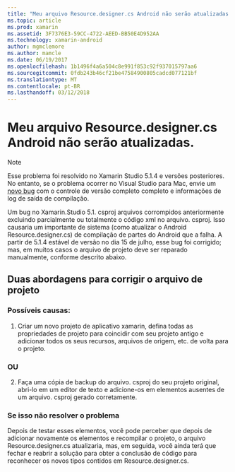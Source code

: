 ```yaml
---
title: "Meu arquivo Resource.designer.cs Android não serão atualizadas."
ms.topic: article
ms.prod: xamarin
ms.assetid: 3F7376E3-59CC-4722-AEED-BB50E4D952AA
ms.technology: xamarin-android
author: mgmclemore
ms.author: mamcle
ms.date: 06/19/2017
ms.openlocfilehash: 1b1496f4a6a504c8e991f853c92f937015797aa6
ms.sourcegitcommit: 0fdb243b46cf21be47584900805cadcd077121bf
ms.translationtype: MT
ms.contentlocale: pt-BR
ms.lasthandoff: 03/12/2018
---
```

# <a name="my-android-resourcedesignercs-file-will-not-update"></a>Meu arquivo Resource.designer.cs Android não serão atualizadas.

> [!NOTE]
> Esse problema foi resolvido no Xamarin Studio 5.1.4 e versões posteriores. No entanto, se o problema ocorrer no Visual Studio para Mac, envie um [novo bug](~/cross-platform/troubleshooting/questions/howto-file-bug.md) com o controle de versão completo completo e informações de log de saída de compilação.

Um bug no Xamarin.Studio 5.1. csproj arquivos corrompidos anteriormente excluindo parcialmente ou totalmente o código xml no arquivo. csproj. Isso causaria um importante de sistema (como atualizar o Android Resource.designer.cs) de compilação de partes do Android que a falha. A partir de 5.1.4 estável de versão no dia 15 de julho, esse bug foi corrigido; mas, em muitos casos o arquivo de projeto deve ser reparado manualmente, conforme descrito abaixo.


## <a name="two-possible-approaches-to-fixing-up-the-project-file"></a>Duas abordagens para corrigir o arquivo de projeto

### <a name="either"></a>Possíveis causas:

1) Criar um novo projeto de aplicativo xamarin, defina todas as propriedades de projeto para coincidir com seu projeto antigo e adicionar todos os seus recursos, arquivos de origem, etc. de volta para o projeto.

### <a name="or"></a>OU

2) Faça uma cópia de backup do arquivo. csproj do seu projeto original, abri-lo em um editor de texto e adicione-os em elementos ausentes de um arquivo. csproj gerado corretamente.

### <a name="if-this-does-not-solve-the-problem"></a>Se isso não resolver o problema

Depois de testar esses elementos, você pode perceber que depois de adicionar novamente os elementos e recompilar o projeto, o arquivo Resource.designer.cs atualizaria, mas, em seguida, você ainda terá que fechar e reabrir a solução para obter a conclusão de código para reconhecer os novos tipos contidos em Resource.designer.cs. 
